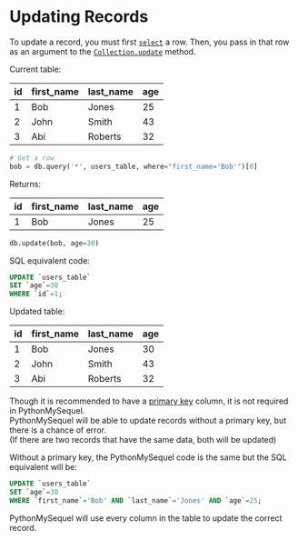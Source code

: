 # Updating Records

To update a record, you must first [`select`](getting_started/examples/query.md) a row. Then, you pass in that row as an argument to the [`Collection.update`](api_reference/connection.md) method.

Current table:

| id | first_name | last_name | age |
|----|------------|-----------|-----|
| 1  | Bob        | Jones     | 25  |
| 2  | John       | Smith     | 43  |
| 3  | Abi        | Roberts   | 32  |

```python
# Get a row
bob = db.query('*', users_table, where="first_name='Bob'")[0]
```
Returns:

| id | first_name | last_name | age |
|----|------------|-----------|-----|
| 1  | Bob        | Jones     | 25  |

```python
db.update(bob, age=30)
```
SQL equivalent code:
```sql
UPDATE `users_table`
SET `age`=30
WHERE `id`=1;
```

Updated table:

| id | first_name | last_name | age |
|----|------------|-----------|-----|
| 1  | Bob        | Jones     | 30  |
| 2  | John       | Smith     | 43  |
| 3  | Abi        | Roberts   | 32  |

Though it is recommended to have a [primary key](https://dev.mysql.com/doc/refman/8.0/en/primary-key-optimization.html) column, it is not required in PythonMySequel.\
PythonMySequel will be able to update records without a primary key, but there is a chance of error.\
(If there are two records that have the same data, both will be updated)

Without a primary key, the PythonMySequel code is the same but the SQL equivalent will be:
```sql
UPDATE `users_table`
SET `age`=30
WHERE `first_name`='Bob' AND `last_name`='Jones' AND `age`=25;
```
PythonMySequel will use every column in the table to update the correct record.